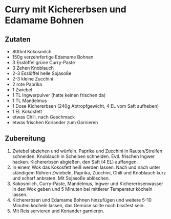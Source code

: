 # Curry mit Kichererbsen und Edamame Bohnen

## Zutaten

- 800ml Kokosmilch
- 150g verzehrfertige Edamame Bohnen
- 3 Esslöffel grüne Curry-Paste
- 3 Zehen Knoblauch
- 2-3 Esslöffel helle Sojasoße
- 2-3 kleine Zucchini
- 2 rote Paprika
- 1 Zwiebel
- 1 TL Ingwerpulver (hatte keinen frischen da)
- 1 TL Mandelmus
- 1 Dose Kichererbsen (240g Abtropfgewicht, 4 EL vom Saft aufheben)
- 1 EL Kokosfett
- etwas Chili, nach Geschmack
- etwas frischen Koriander zum Garnieren

## Zubereitung

1. Zwiebel abziehen und würfeln. Paprika und Zucchini in Rauten/Streifen schneiden. Knoblauch in Scheiben schneiden. Evtl. frischen Ingwer hacken. Kichererbsen abgießen, den Saft (4 EL) auffangen.
1. In einem Wok das Kokosfett heiß werden lassen. Nach und nach unter ständigem Rühren Zwiebeln, Paprika, Zucchini, Chili und Knoblauch kurz und scharf anbraten. Mit Sojasoße ablöschen.
1. Kokosmilch, Curry-Paste, Mandelmus, Ingwer und Kichererbsenwasser in den Wok geben und 5 Minuten bei mittlerer Temperatur köcheln lassen.
1. Kichererbsen und Edamame Bohnen hinzufügen und weitere 5-10 Minuten köcheln lassen, das Gemüse sollte noch bissfest sein.
1. Mit Reis servieren und Koriander garnieren.

